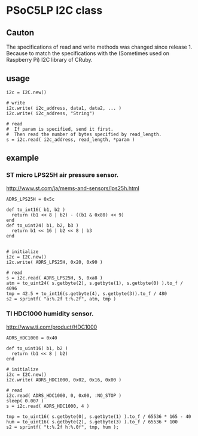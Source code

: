 # PSoC5LP I2C class

## Cauton
The specifications of read and write methods was changed since release 1.
Because to match the specifications with the (Sometimes used on Raspberry Pi) I2C library of CRuby.


## usage

```
i2c = I2C.new()

# write
i2c.write( i2c_address, data1, data2, ... )
i2c.write( i2c_address, "String")

# read
#  If param is specified, send it first.
#  Then read the number of bytes specified by read_length.
s = i2c.read( i2c_address, read_length, *param )
```

## example

### ST micro LPS25H air pressure sensor.

http://www.st.com/ja/mems-and-sensors/lps25h.html

```
ADRS_LPS25H = 0x5c

def to_int16( b1, b2 )
  return (b1 << 8 | b2) - ((b1 & 0x80) << 9)
end
def to_uint24( b1, b2, b3 )
  return b1 << 16 | b2 << 8 | b3
end


# initialize
i2c = I2C.new()
i2c.write( ADRS_LPS25H, 0x20, 0x90 )

# read
s = i2c.read( ADRS_LPS25H, 5, 0xa8 )
atm = to_uint24( s.getbyte(2), s.getbyte(1), s.getbyte(0) ).to_f / 4096
tmp = 42.5 + to_int16(s.getbyte(4), s.getbyte(3)).to_f / 480
s2 = sprintf( "a:%.2f t:%.2f", atm, tmp )
```

### TI HDC1000 humidity sensor.

http://www.ti.com/product/HDC1000

```
ADRS_HDC1000 = 0x40

def to_uint16( b1, b2 )
  return (b1 << 8 | b2)
end

# initialize
i2c = I2C.new()
i2c.write( ADRS_HDC1000, 0x02, 0x16, 0x00 )

# read
i2c.read( ADRS_HDC1000, 0, 0x00, :NO_STOP )
sleep( 0.007 )
s = i2c.read( ADRS_HDC1000, 4 )

tmp = to_uint16( s.getbyte(0), s.getbyte(1) ).to_f / 65536 * 165 - 40
hum = to_uint16( s.getbyte(2), s.getbyte(3) ).to_f / 65536 * 100
s2 = sprintf( "t:%.2f h:%.0f", tmp, hum );
```
